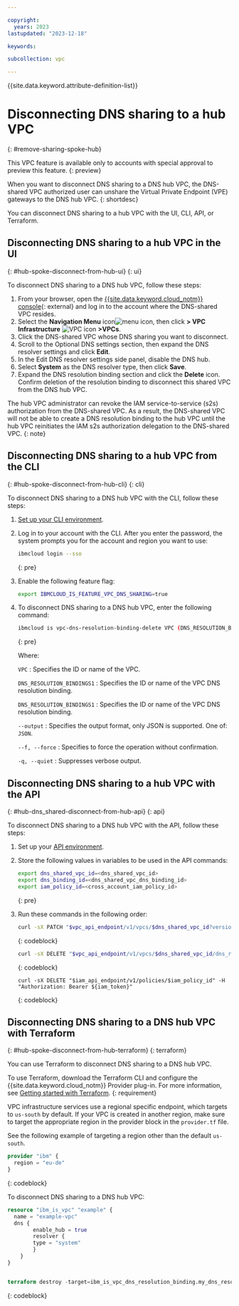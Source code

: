 ```yaml
---

copyright:
  years: 2023
lastupdated: "2023-12-18"

keywords:

subcollection: vpc

---
```


{{site.data.keyword.attribute-definition-list}}

# Disconnecting DNS sharing to a hub VPC
{: #remove-sharing-spoke-hub}

This VPC feature is available only to accounts with special approval to preview this feature.
{: preview}

When you want to disconnect DNS sharing to a DNS hub VPC, the DNS-shared VPC authorized user can unshare the Virtual Private Endpoint (VPE) gateways to the DNS hub VPC.
{: shortdesc}

You can disconnect DNS sharing to a hub VPC with the UI, CLI, API, or Terraform.

## Disconnecting DNS sharing to a hub VPC in the UI
{: #hub-spoke-disconnect-from-hub-ui}
{: ui}

To disconnect DNS sharing to a DNS hub VPC, follow these steps:

1. From your browser, open the [{{site.data.keyword.cloud_notm}} console](/login){: external} and log in to the account where the DNS-shared VPC resides.
1. Select the **Navigation Menu** icon![menu icon](../../icons/icon_hamburger.svg), then click **> VPC Infrastructure** ![VPC icon](../../icons/vpc.svg) **>VPCs**.
1. Click the DNS-shared VPC whose DNS sharing you want to disconnect.
1. Scroll to the Optional DNS settings section, then expand the DNS resolver settings and click **Edit**.
1. In the Edit DNS resolver settings side panel, disable the DNS hub.
1. Select **System** as the DNS resolver type, then click **Save**.
1. Expand the DNS resolution binding section and click the **Delete** icon. Confirm deletion of the resolution binding to disconnect this shared VPC from the DNS hub VPC.

The hub VPC administrator can revoke the IAM service-to-service (s2s) authorization from the DNS-shared VPC. As a result, the DNS-shared VPC will not be able to create a DNS resolution binding to the hub VPC until the hub VPC reinitiates the IAM s2s authorization delegation to the DNS-shared VPC.
{: note}

## Disconnecting DNS sharing to a hub VPC from the CLI
{: #hub-spoke-disconnect-from-hub-cli}
{: cli}

To disconnect DNS sharing to a DNS hub VPC with the CLI, follow these steps:

1. [Set up your CLI environment](/docs/vpc?topic=vpc-infrastructure-cli-plugin-vpc-reference).
1. Log in to your account with the CLI. After you enter the password, the system prompts you for the account and region you want to use:

    ```sh
    ibmcloud login --sso
    ```
    {: pre}

1. Enable the following feature flag:

   ```sh
   export IBMCLOUD_IS_FEATURE_VPC_DNS_SHARING=true
   ```

1. To disconnect DNS sharing to a DNS hub VPC, enter the following command:

   ```sh
   ibmcloud is vpc-dns-resolution-binding-delete VPC (DNS_RESOLUTION_BINDING1 DNS_RESOLUTION_BINDING2 ...) [--output JSON] [-f, --force] [-q, --quiet]
   ```
   {: pre}

   Where:

   `VPC`
   :    Specifies the ID or name of the VPC.

   `DNS_RESOLUTION_BINDINGS1`
   :    Specifies the ID or name of the VPC DNS resolution binding.

   `DNS_RESOLUTION_BINDINGS1`
   :    Specifies the ID or name of the VPC DNS resolution binding.

   `--output`
   :    Specifies the output format, only JSON is supported. One of: `JSON`.

   `--f, --force`
   :    Specifies to force the operation without confirmation.

   `-q, --quiet`
   :    Suppresses verbose output.

## Disconnecting DNS sharing to a hub VPC with the API
{: #hub-dns_shared-disconnect-from-hub-api}
{: api}

To disconnect DNS sharing to a DNS hub VPC with the API, follow these steps:

1. Set up your [API environment](/docs/vpc?topic=vpc-set-up-environment#api-prerequisites-setup).
1. Store the following values in variables to be used in the API commands:

   ```sh
   export dns_shared_vpc_id=<dns_shared_vpc_id>
   export dns_binding_id=<dns_shared_vpc_dns_binding_id>
   export iam_policy_id=<cross_account_iam_policy_id>
    ```
    {: pre}

1. Run these commands in the following order:

   ```sh
   curl -sX PATCH "$vpc_api_endpoint/v1/vpcs/$dns_shared_vpc_id?version=$version&generation=2" -H "Authorization: Bearer $token" -d '{"dns": {"resolver": {"type": "system"}}}'
   ```
   {: codeblock}

   ```sh
   curl -sX DELETE "$vpc_api_endpoint/v1/vpcs/$dns_shared_vpc_id/dns_resolution_bindings/$dns_binding_id?version=$version&generation=2" -H "Authorization: Bearer ${iam_token}"
   ```
   {: codeblock}

   ```curl
   curl -sX DELETE "$iam_api_endpoint/v1/policies/$iam_policy_id" -H "Authorization: Bearer ${iam_token}"
   ```
   {: codeblock}

## Disconnecting DNS sharing to a DNS hub VPC with Terraform
{: #hub-spoke-disconnect-from-hub-terraform}
{: terraform}

You can use Terraform to disconnect DNS sharing to a DNS hub VPC.

To use Terraform, download the Terraform CLI and configure the {{site.data.keyword.cloud_notm}} Provider plug-in. For more information, see [Getting started with Terraform](/docs/ibm-cloud-provider-for-terraform?topic=ibm-cloud-provider-for-terraform-getting-started).
{: requirement}

VPC infrastructure services use a regional specific endpoint, which targets to `us-south` by default. If your VPC is created in another region, make sure to target the appropriate region in the provider block in the `provider.tf` file.

See the following example of targeting a region other than the default `us-south`.

```terraform
provider "ibm" {
  region = "eu-de"
}
```
{: codeblock}

To disconnect DNS sharing to a DNS hub VPC:

```terraform
resource "ibm_is_vpc" "example" {
  name = "example-vpc"
  dns {
		enable_hub = true
		resolver {
        type = "system"
		}
	}
}


terraform destroy -target=ibm_is_vpc_dns_resolution_binding.my_dns_resolution_binding
```
{: codeblock}
